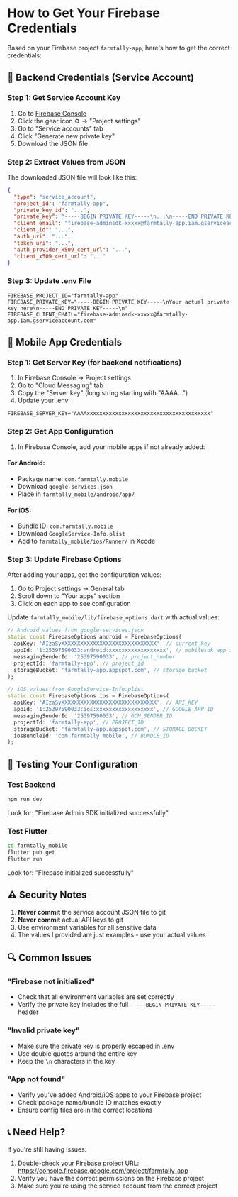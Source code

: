 # How to Get Your Firebase Credentials

Based on your Firebase project `farmtally-app`, here's how to get the correct credentials:

## 🔑 Backend Credentials (Service Account)

### Step 1: Get Service Account Key
1. Go to [Firebase Console](https://console.firebase.google.com/project/farmtally-app)
2. Click the gear icon ⚙️ → "Project settings"
3. Go to "Service accounts" tab
4. Click "Generate new private key"
5. Download the JSON file

### Step 2: Extract Values from JSON
The downloaded JSON file will look like this:
```json
{
  "type": "service_account",
  "project_id": "farmtally-app",
  "private_key_id": "...",
  "private_key": "-----BEGIN PRIVATE KEY-----\n...\n-----END PRIVATE KEY-----\n",
  "client_email": "firebase-adminsdk-xxxxx@farmtally-app.iam.gserviceaccount.com",
  "client_id": "...",
  "auth_uri": "...",
  "token_uri": "...",
  "auth_provider_x509_cert_url": "...",
  "client_x509_cert_url": "..."
}
```

### Step 3: Update .env File
```env
FIREBASE_PROJECT_ID="farmtally-app"
FIREBASE_PRIVATE_KEY="-----BEGIN PRIVATE KEY-----\nYour actual private key here\n-----END PRIVATE KEY-----\n"
FIREBASE_CLIENT_EMAIL="firebase-adminsdk-xxxxx@farmtally-app.iam.gserviceaccount.com"
```

## 📱 Mobile App Credentials

### Step 1: Get Server Key (for backend notifications)
1. In Firebase Console → Project settings
2. Go to "Cloud Messaging" tab
3. Copy the "Server key" (long string starting with "AAAA...")
4. Update your .env:
```env
FIREBASE_SERVER_KEY="AAAAxxxxxxxxxxxxxxxxxxxxxxxxxxxxxxxxxxxxxxx"
```

### Step 2: Get App Configuration
1. In Firebase Console, add your mobile apps if not already added:

#### For Android:
- Package name: `com.farmtally.mobile`
- Download `google-services.json`
- Place in `farmtally_mobile/android/app/`

#### For iOS:
- Bundle ID: `com.farmtally.mobile`
- Download `GoogleService-Info.plist`
- Add to `farmtally_mobile/ios/Runner/` in Xcode

### Step 3: Update Firebase Options
After adding your apps, get the configuration values:

1. Go to Project settings → General tab
2. Scroll down to "Your apps" section
3. Click on each app to see configuration

Update `farmtally_mobile/lib/firebase_options.dart` with actual values:

```dart
// Android values from google-services.json
static const FirebaseOptions android = FirebaseOptions(
  apiKey: 'AIzaSyXXXXXXXXXXXXXXXXXXXXXXXXXXXXXX', // current_key
  appId: '1:25397590033:android:xxxxxxxxxxxxxxxxxx', // mobilesdk_app_id
  messagingSenderId: '25397590033', // project_number
  projectId: 'farmtally-app', // project_id
  storageBucket: 'farmtally-app.appspot.com', // storage_bucket
);

// iOS values from GoogleService-Info.plist
static const FirebaseOptions ios = FirebaseOptions(
  apiKey: 'AIzaSyXXXXXXXXXXXXXXXXXXXXXXXXXXXXXX', // API_KEY
  appId: '1:25397590033:ios:xxxxxxxxxxxxxxxxxx', // GOOGLE_APP_ID
  messagingSenderId: '25397590033', // GCM_SENDER_ID
  projectId: 'farmtally-app', // PROJECT_ID
  storageBucket: 'farmtally-app.appspot.com', // STORAGE_BUCKET
  iosBundleId: 'com.farmtally.mobile', // BUNDLE_ID
);
```

## 🧪 Testing Your Configuration

### Test Backend
```bash
npm run dev
```
Look for: "Firebase Admin SDK initialized successfully"

### Test Flutter
```bash
cd farmtally_mobile
flutter pub get
flutter run
```
Look for: "Firebase initialized successfully"

## ⚠️ Security Notes

1. **Never commit** the service account JSON file to git
2. **Never commit** actual API keys to git
3. Use environment variables for all sensitive data
4. The values I provided are just examples - use your actual values

## 🔍 Common Issues

### "Firebase not initialized"
- Check that all environment variables are set correctly
- Verify the private key includes the full `-----BEGIN PRIVATE KEY-----` header

### "Invalid private key"
- Make sure the private key is properly escaped in .env
- Use double quotes around the entire key
- Keep the `\n` characters in the key

### "App not found"
- Verify you've added Android/iOS apps to your Firebase project
- Check package name/bundle ID matches exactly
- Ensure config files are in the correct locations

## 📞 Need Help?

If you're still having issues:
1. Double-check your Firebase project URL: https://console.firebase.google.com/project/farmtally-app
2. Verify you have the correct permissions on the Firebase project
3. Make sure you're using the service account from the correct project